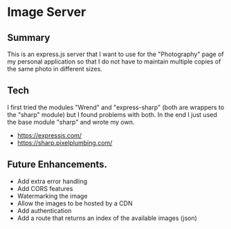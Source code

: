 # Image Server

## Summary

This is an express.js server that I want to use for the "Photography" page of my personal application so that I do not have to maintain multiple copies of the same photo in different sizes.

## Tech

I first tried the modules "Wrend" and "express-sharp" (both are wrappers to the "sharp" module) but I found problems with both. In the end I just used the base module "sharp" and wrote my own.

- https://expressjs.com/
- https://sharp.pixelplumbing.com/

## Future Enhancements.

- Add extra error handling
- Add CORS features
- Watermarking the image
- Allow the images to be hosted by a CDN
- Add authentication
- Add a route that returns an index of the available images (json)
